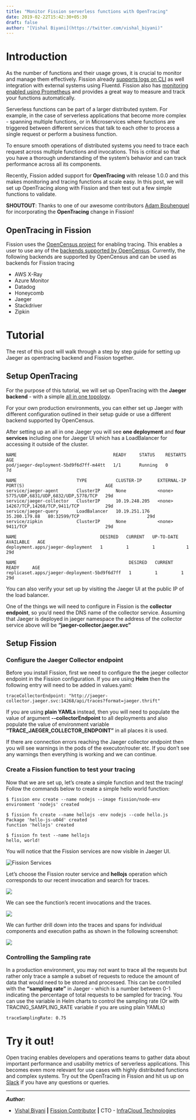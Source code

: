 ```yaml
---
title: "Monitor Fission serverless functions with OpenTracing"
date: 2019-02-22T15:42:30+05:30
draft: false
author: "[Vishal Biyani](https://twitter.com/vishal_biyani)"
---
```


# Introduction

As the number of functions and their usage grows, it is crucial to monitor and manage them effectively. Fission already [supports logs on CLI](https://docs.fission.io/usage/functions/#test-and-debug-function) as well integration with external systems using Fluentd. Fission also has [monitoring enabled using Prometheus](https://blog.fission.io/posts/prometheus/) and provides a great way to measure and track your functions automatically. 

Serverless functions can be part of a larger distributed system. For example, in the case of serverless applications that become more complex - spanning multiple functions, or in Microservices where functions are triggered between different services that talk to each other to process a single request or perform a business function.

To ensure smooth operations of distributed systems you need to trace each request across multiple functions and invocations. This is critical so that you have a thorough understanding of the system’s behavior and can track performance across all its components. 

Recently, Fission added support for __OpenTracing__ with release 1.0.0 and this makes monitoring and tracing functions at scale easy. In this post, we will set up OpenTracing along with Fission and then test out a few simple functions to validate.

__SHOUTOUT__: Thanks to one of our awesome contributors [Adam Bouhenguel](https://github.com/ajbouh) for incorporating the __OpenTracing__ change in Fission!

## OpenTracing in Fission

Fission uses the [OpenCensus project](https://opencensus.io) for enabling tracing. This enables a user to use any of the [backends supported by OpenCensus](https://opencensus.io/exporters/). Currently, the following backends are supported by OpenCensus and can be used as backends for Fission tracing

- AWS X-Ray
- Azure Monitor
- Datadog
- Honeycomb
- Jaeger
- Stackdriver
- Zipkin

# Tutorial

The rest of this post will walk through a step by step guide for setting up Jaeger as opentracing backend and Fission together.


## Setup OpenTracing
For the purpose of this tutorial, we will set up OpenTracing with the __Jaeger backend__  - with a simple [all in one topology](https://www.jaegertracing.io/docs/1.8/getting-started/#all-in-one). 

For your own production environments, you can either set up Jaeger with different configuration outlined in their setup guide or use a different backend supported by OpenCensus.


After setting up an all in one Jaeger you will see __one deployment__ and __four services__ including one for Jaeger UI which has a LoadBalancer for accessing it outside of the cluster.

```
NAME                                     READY     STATUS    RESTARTS   AGE
pod/jaeger-deployment-5bd9f6d7ff-m44tt   1/1       Running   0          7d

NAME                       TYPE           CLUSTER-IP      EXTERNAL-IP     PORT(S)                               AGE
service/jaeger-agent       ClusterIP      None            <none>          5775/UDP,6831/UDP,6832/UDP,5778/TCP   29d
service/jaeger-collector   ClusterIP      10.19.248.205   <none>          14267/TCP,14268/TCP,9411/TCP          29d
service/jaeger-query       LoadBalancer   10.19.251.176   35.200.179.88   80:32599/TCP                          29d
service/zipkin             ClusterIP      None            <none>          9411/TCP                              29d

NAME                                DESIRED   CURRENT   UP-TO-DATE   AVAILABLE   AGE
deployment.apps/jaeger-deployment   1         1         1            1           29d

NAME                                           DESIRED   CURRENT   READY     AGE
replicaset.apps/jaeger-deployment-5bd9f6d7ff   1         1         1         29d
```

You can also verify your set up by visiting the Jaeger UI at the public IP of the load balancer. 

One of the things we will need to configure in Fission is the __collector endpoint__, so you’d need the DNS name of the collector service. Assuming that Jaeger is deployed in jaeger namespace the address of the collector service above will be __“jaeger-collector.jaeger.svc”__

## Setup Fission

### Configure the Jaeger Collector endpoint

Before you install Fission, first we need to configure the the jaeger collector endpoint in the Fission configuration. If you are using __Helm__ then the following entry will need to be added in values.yaml:

```
traceCollectorEndpoint: "http://jaeger-collector.jaeger.svc:14268/api/traces?format=jaeger.thrift"
```

If you are using __plain YAMLs__ instead, then you will need to populate the value of argument __--collectorEndpoint__ to all deployments and also populate the value of environment variable __“TRACE_JAEGER_COLLECTOR_ENDPOINT”__ in all places it is used.

If there are connection errors reaching the Jaeger collector endpoint then you will see warnings in the pods of the executor/router etc. If you don’t see any warnings then everything is working and we can continue.

### Create a Fission function to test your tracing

Now that we are set up, let’s create a simple function and test the tracing! Follow the commands below to create a simple hello world function:

```
$ fission env create --name nodejs --image fission/node-env 
environment 'nodejs' created

$ fission fn create --name hellojs -env nodejs --code hello.js 
Package 'hello-js-u04d' created
function 'hellojs' created

$ fission fn test --name hellojs
hello, world!
```

You will notice that the Fission services are now visible in Jaeger UI. 

![Fission Services](../../images/opentracing/1_components.png)

Let’s choose the Fission router service and __hellojs__ operation which corresponds to our recent invocation and search for traces.


![](../../images/opentracing/2_function.png)

We can see the function’s recent invocations and the traces.

![](../../images/opentracing/3_trace.png)

We can further drill down into the traces and spans for individual components and execution paths as shown in the following screenshot:


![](../../images/opentracing/4_tracedetail.png)

### Controlling the Sampling rate

In a production environment, you may not want to trace all the requests but rather only trace a  sample a subset of requests to reduce the amount of data that would need to be stored and processed. This can be controlled with the  __“sampling rate”__ in Jaeger - which is a number between 0-1 indicating the percentage of total requests to be sampled for tracing. You can use the variable in Helm charts to control the sampling rate (Or with TRACING_SAMPLING_RATE variable if you are using plain YAMLs)


```
traceSamplingRate: 0.75

```

# Try it out!

Open tracing enables developers and operations teams to gather data about important performance and usability metrics of serverless applications. This becomes even more relevant for use cases with highly distributed functions and complex systems. Try out the OpenTracing in Fission and hit us up on [Slack](http://slack.fission.io/) if you have any questions or queries.


--- 


**_Author:_**

* [Vishal Biyani](https://twitter.com/vishal_biyani)  **|**  [Fission Contributor](https://github.com/vishal-biyani)  **|**  CTO - [InfraCloud Technologies](http://infracloud.io/)